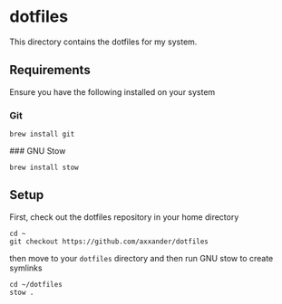 # dotfiles

This directory contains the dotfiles for my system.

## Requirements

Ensure you have the following installed on your system

### Git

```
brew install git
```

### GNU Stow

```
brew install stow
```

## Setup

First, check out the dotfiles repository in your home directory

```
cd ~
git checkout https://github.com/axxander/dotfiles
```

then move to your `dotfiles` directory and then run GNU stow to create symlinks

```
cd ~/dotfiles
stow .
```
